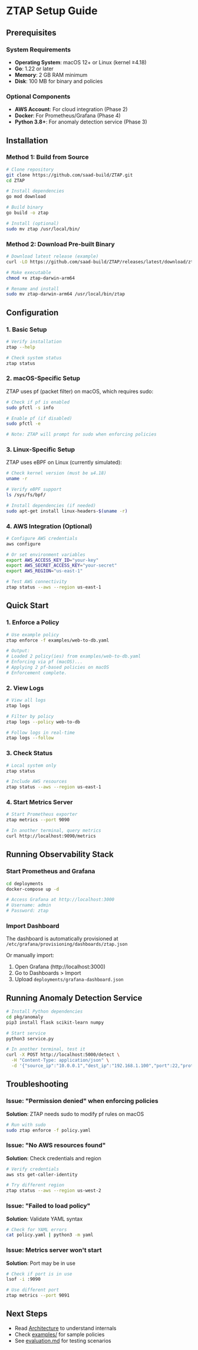 # ZTAP Setup Guide

## Prerequisites

### System Requirements

- **Operating System**: macOS 12+ or Linux (kernel ≥4.18)
- **Go**: 1.22 or later
- **Memory**: 2 GB RAM minimum
- **Disk**: 100 MB for binary and policies

### Optional Components

- **AWS Account**: For cloud integration (Phase 2)
- **Docker**: For Prometheus/Grafana (Phase 4)
- **Python 3.8+**: For anomaly detection service (Phase 3)

## Installation

### Method 1: Build from Source

```bash
# Clone repository
git clone https://github.com/saad-build/ZTAP.git
cd ZTAP

# Install dependencies
go mod download

# Build binary
go build -o ztap

# Install (optional)
sudo mv ztap /usr/local/bin/
```

### Method 2: Download Pre-built Binary

```bash
# Download latest release (example)
curl -LO https://github.com/saad-build/ZTAP/releases/latest/download/ztap-darwin-arm64

# Make executable
chmod +x ztap-darwin-arm64

# Rename and install
sudo mv ztap-darwin-arm64 /usr/local/bin/ztap
```

## Configuration

### 1. Basic Setup

```bash
# Verify installation
ztap --help

# Check system status
ztap status
```

### 2. macOS-Specific Setup

ZTAP uses pf (packet filter) on macOS, which requires sudo:

```bash
# Check if pf is enabled
sudo pfctl -s info

# Enable pf (if disabled)
sudo pfctl -e

# Note: ZTAP will prompt for sudo when enforcing policies
```

### 3. Linux-Specific Setup

ZTAP uses eBPF on Linux (currently simulated):

```bash
# Check kernel version (must be ≥4.18)
uname -r

# Verify eBPF support
ls /sys/fs/bpf/

# Install dependencies (if needed)
sudo apt-get install linux-headers-$(uname -r)
```

### 4. AWS Integration (Optional)

```bash
# Configure AWS credentials
aws configure

# Or set environment variables
export AWS_ACCESS_KEY_ID="your-key"
export AWS_SECRET_ACCESS_KEY="your-secret"
export AWS_REGION="us-east-1"

# Test AWS connectivity
ztap status --aws --region us-east-1
```

## Quick Start

### 1. Enforce a Policy

```bash
# Use example policy
ztap enforce -f examples/web-to-db.yaml

# Output:
# Loaded 2 policy(ies) from examples/web-to-db.yaml
# Enforcing via pf (macOS)...
# Applying 2 pf-based policies on macOS
# Enforcement complete.
```

### 2. View Logs

```bash
# View all logs
ztap logs

# Filter by policy
ztap logs --policy web-to-db

# Follow logs in real-time
ztap logs --follow
```

### 3. Check Status

```bash
# Local system only
ztap status

# Include AWS resources
ztap status --aws --region us-east-1
```

### 4. Start Metrics Server

```bash
# Start Prometheus exporter
ztap metrics --port 9090

# In another terminal, query metrics
curl http://localhost:9090/metrics
```

## Running Observability Stack

### Start Prometheus and Grafana

```bash
cd deployments
docker-compose up -d

# Access Grafana at http://localhost:3000
# Username: admin
# Password: ztap
```

### Import Dashboard

The dashboard is automatically provisioned at `/etc/grafana/provisioning/dashboards/ztap.json`

Or manually import:

1. Open Grafana (http://localhost:3000)
2. Go to Dashboards > Import
3. Upload `deployments/grafana-dashboard.json`

## Running Anomaly Detection Service

```bash
# Install Python dependencies
cd pkg/anomaly
pip3 install flask scikit-learn numpy

# Start service
python3 service.py

# In another terminal, test it
curl -X POST http://localhost:5000/detect \
  -H "Content-Type: application/json" \
  -d '{"source_ip":"10.0.0.1","dest_ip":"192.168.1.100","port":22,"protocol":"TCP","bytes":5000000,"timestamp":"2025-10-09T03:00:00"}'
```

## Troubleshooting

### Issue: "Permission denied" when enforcing policies

**Solution**: ZTAP needs sudo to modify pf rules on macOS

```bash
# Run with sudo
sudo ztap enforce -f policy.yaml
```

### Issue: "No AWS resources found"

**Solution**: Check credentials and region

```bash
# Verify credentials
aws sts get-caller-identity

# Try different region
ztap status --aws --region us-west-2
```

### Issue: "Failed to load policy"

**Solution**: Validate YAML syntax

```bash
# Check for YAML errors
cat policy.yaml | python3 -m yaml
```

### Issue: Metrics server won't start

**Solution**: Port may be in use

```bash
# Check if port is in use
lsof -i :9090

# Use different port
ztap metrics --port 9091
```

## Next Steps

- Read [Architecture](architecture.md) to understand internals
- Check [examples/](../examples/) for sample policies
- See [evaluation.md](evaluation.md) for testing scenarios
